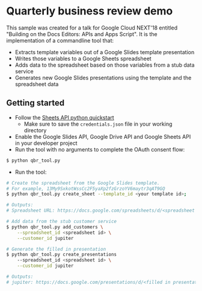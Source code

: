 # Quarterly business review demo

This sample was created for a talk for Google Cloud NEXT'18 entitled "Building
on the Docs Editors: APIs and Apps Script". It is the implementation of a
commandline tool that:

* Extracts template variables out of a Google Slides template presentation
* Writes those variables to a Google Sheets spreadsheet
* Adds data to the spreadsheet based on those variables from a stub data service
* Generates new Google Slides presentations using the template and the
  spreadsheet data

## Getting started

* Follow the [Sheets API python quickstart](https://developers.google.com/sheets/api/quickstart/python)
  * Make sure to save the `credentials.json` file in your working directory
* Enable the Google Slides API, Google Drive API and Google Sheets API in your
  developer project
* Run the tool with no arguments to complete the OAuth consent flow:

```bash
$ python qbr_tool.py
```

* Run the tool:

```bash
# Create the spreadsheet from the Google Slides template.
# For example, 13My9SxkotWssCc2F5yaXp2fzGrzoYV6maytr3qAT9GQ
$ python qbr_tool.py create_sheet --template_id <your template id>;

# Outputs:
# Spreadsheet URL: https://docs.google.com/spreadsheets/d/<spreadsheet id>

# Add data from the stub customer service
$ python qbr_tool.py add_customers \
    --spreadsheet_id <spreadsheet id> \
    --customer_id jupiter

# Generate the filled in presentation
$ python qbr_tool.py create_presentations
    --spreadsheet_id <spreadsheet id> \
    --customer_id jupiter

# Outputs:
# jupiter: https://docs.google.com/presentations/d/<filled in presentation id>
```

